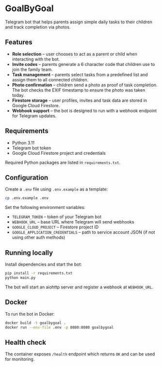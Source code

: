 # GoalByGoal

Telegram bot that helps parents assign simple daily tasks to their children and track completion via photos.

## Features

- **Role selection** – user chooses to act as a parent or child when interacting with the bot.
- **Invite codes** – parents generate a 6 character code that children use to join the family team.
- **Task management** – parents select tasks from a predefined list and assign them to all connected children.
- **Photo confirmation** – children send a photo as proof of task completion. The bot checks the EXIF timestamp to ensure the photo was taken today.
- **Firestore storage** – user profiles, invites and task data are stored in Google Cloud Firestore.
- **Webhook support** – the bot is designed to run with a webhook endpoint for Telegram updates.

## Requirements

- Python 3.11
- Telegram bot token
- Google Cloud Firestore project and credentials

Required Python packages are listed in `requirements.txt`.

## Configuration

Create a `.env` file using `.env.example` as a template:

```bash
cp .env.example .env
```

Set the following environment variables:

- `TELEGRAM_TOKEN` – token of your Telegram bot
- `WEBHOOK_URL` – base URL where Telegram will send webhooks
- `GOOGLE_CLOUD_PROJECT` – Firestore project ID
- `GOOGLE_APPLICATION_CREDENTIALS` – path to service account JSON (if not using other auth methods)

## Running locally

Install dependencies and start the bot:

```bash
pip install -r requirements.txt
python main.py
```

The bot will start an aiohttp server and register a webhook at `WEBHOOK_URL`.

## Docker

To run the bot in Docker:

```bash
docker build -t goalbygoal .
docker run --env-file .env -p 8080:8080 goalbygoal
```

## Health check

The container exposes `/health` endpoint which returns `OK` and can be used for monitoring.
